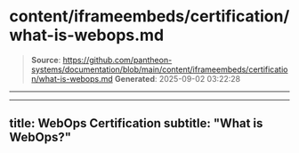 # content/iframeembeds/certification/what-is-webops.md

> **Source**: https://github.com/pantheon-systems/documentation/blob/main/content/iframeembeds/certification/what-is-webops.md
> **Generated**: 2025-09-02 03:22:28

---

---
title: WebOps Certification
subtitle: "What is WebOps?"
---

<Partial file="certification-guide/what-is-webops.md" />
